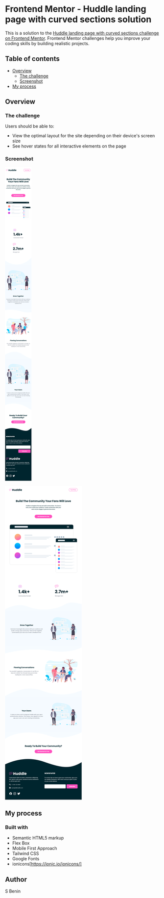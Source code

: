 # Frontend Mentor - Huddle landing page with curved sections solution

This is a solution to the [Huddle landing page with curved sections challenge on Frontend Mentor](https://www.frontendmentor.io/challenges/huddle-landing-page-with-curved-sections-5ca5ecd01e82137ec91a50f2). Frontend Mentor challenges help you improve your coding skills by building realistic projects. 

## Table of contents

- [Overview](#overview)
  - [The challenge](#the-challenge)
  - [Screenshot](#screenshot)
- [My process](#my-process)

## Overview

### The challenge

Users should be able to:

- View the optimal layout for the site depending on their device's screen size
- See hover states for all interactive elements on the page

### Screenshot

![huddle_landing_page_with_curved_sections_desktop_version](./huddle_landing_page_with_curved_sections_mobile_version.png)

![huddle_landing_page_with_curved_sections_mobile_version](./huddle_landing_page_with_curved_sections_desktop_version.png)

## My process

### Built with

- Semantic HTML5 markup
- Flex Box
- Mobile First Approach
- Tailwind CSS
- Google Fonts
- ionicons[https://ionic.io/ionicons/] 

## Author

 S Benin 
